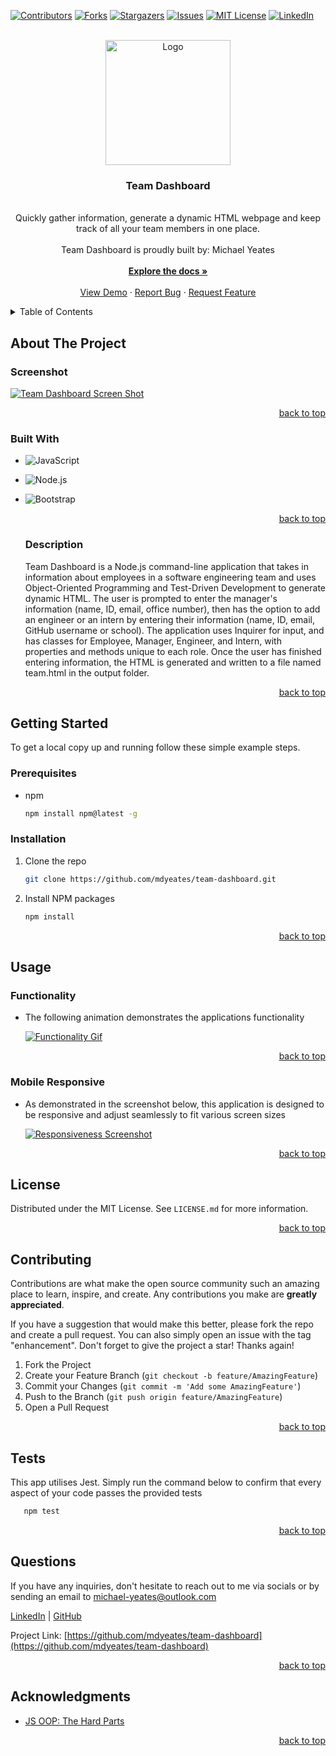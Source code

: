 <a name="readme-top"></a>

  <!-- PROJECT SHIELDS -->

[![Contributors][contributors-shield]][contributors-url]
[![Forks][forks-shield]][forks-url]
[![Stargazers][stars-shield]][stars-url]
[![Issues][issues-shield]][issues-url]
[![MIT License][license-shield]][license-url]
[![LinkedIn][linkedin-shield]][linkedin-url]

  <!-- PROJECT LOGO -->

  <br />
  <div align="center">
    <a href="https://github.com/mdyeates/team-dashboard">
      <img src="assets/images/logo.jpeg" alt="Logo" width="" height="200">
    </a>
    <h3 align="center">Team Dashboard</h3>
    <p align="center">
    <br/>
    Quickly gather information, generate a dynamic HTML webpage and keep track of all your team members in one place.
    <br/>
      <br/>
      Team Dashboard is proudly built by: Michael Yeates
      <br/>
      <br/>
      <a href="https://github.com/mdyeates/team-dashboard"><strong>Explore the docs »</strong></a>
      <br/>
      <br/>
      <a href="https://drive.google.com/file/d/1_atUXTM-L9r4NccsrPaaWqPyNu37ftwH/view">View Demo</a>
      ·
      <a href="https://github.com/mdyeates/team-dashboard/issues">Report Bug</a>
      ·
      <a href="https://github.com/mdyeates/team-dashboard/issues">Request Feature</a>
    </p>
  </div>
  
  <!-- TABLE OF CONTENTS -->

  <details>
    <summary>Table of Contents</summary>
    <ol>
      <li>
        <a href="#about-the-project">About The Project</a>
        <ul>
          <li><a href="#screenshot">Screenshot</a></li>
          <li><a href="#built-with">Built With</a></li>
          <li><a href="#description">Description</a></li>
        </ul>
      </li>
      <li>
          <a href="#getting-started">Getting Started</a>
        <ul>
          <li><a href="#prerequisites">Prerequisites</a></li>
          <li><a href="#installation">Installation</a></li>
        </ul>
      </li>
      <li>
          <a href="#usage">Usage</a>
        <ul>
          <li><a href="#functionality">Functionality</a></li>
          <li><a href="#mobile-responsive">Mobile Responsive</a></li>
        </ul>
      </li>
      <li><a href="#license">License</a></li>
      <li><a href="#contributing">Contributing</a></li>
      <li><a href="#tests">Tests</a></li>
      <li><a href="#questions">Questions</a></li>
      <li><a href="#acknowledgments">Acknowledgments</a></li>
    </ol>
  </details>
  
  <!-- ABOUT THE PROJECT -->
  
  ## About The Project
  
  ### Screenshot
  
  [![Team Dashboard Screen Shot][product-screenshot]](https://drive.google.com/file/d/1_atUXTM-L9r4NccsrPaaWqPyNu37ftwH/view)
  
  <p align="right"><a href="#readme-top">back to top</a></p>
  
  ### Built With
  
  - ![JavaScript](https://img.shields.io/badge/JavaScript-20232A?style=for-the-badge&logo=JavaScript&logoColor=FCDD32)

- ![Node.js](https://img.shields.io/badge/Node.js-376e05?style=for-the-badge&logo=Node.js&logoColor=white)

- ![Bootstrap](https://img.shields.io/badge/Bootstrap-563D7C?style=for-the-badge&logo=Bootstrap&logoColor=white)

  <p align="right"><a href="#readme-top">back to top</a></p>

  ### Description

  Team Dashboard is a Node.js command-line application that takes in information about employees in a software engineering team and uses Object-Oriented Programming and Test-Driven Development to generate dynamic HTML. The user is prompted to enter the manager's information (name, ID, email, office number), then has the option to add an engineer or an intern by entering their information (name, ID, email, GitHub username or school). The application uses Inquirer for input, and has classes for Employee, Manager, Engineer, and Intern, with properties and methods unique to each role. Once the user has finished entering information, the HTML is generated and written to a file named team.html in the output folder.

  <p align="right"><a href="#readme-top">back to top</a></p>

<!-- GETTING STARTED -->

## Getting Started

To get a local copy up and running follow these simple example steps.

### Prerequisites

- npm
  ```sh
  npm install npm@latest -g
  ```

### Installation

1. Clone the repo
   ```sh
   git clone https://github.com/mdyeates/team-dashboard.git
   ```
2. Install NPM packages
   ```sh
   npm install
   ```

  <p align="right"><a href="#readme-top">back to top</a></p>
  
  <!-- USAGE EXAMPLES -->
  
  ## Usage
  
  ### Functionality
  
  - The following animation demonstrates the applications functionality
  
    [![Functionality Gif][functionality-gif]](https://drive.google.com/file/d/1_atUXTM-L9r4NccsrPaaWqPyNu37ftwH/view)

  <p align="right"><a href="#readme-top">back to top</a></p>
  
  ### Mobile Responsive
  
  - As demonstrated in the screenshot below, this application is designed to be responsive and adjust seamlessly to fit various screen sizes
  
    [![Responsiveness Screenshot][responsive-screenshot]](https://drive.google.com/file/d/1_atUXTM-L9r4NccsrPaaWqPyNu37ftwH/view)
  
  <p align="right"><a href="#readme-top">back to top</a></p>

  <!-- LICENSE -->

## License

Distributed under the MIT License. See `LICENSE.md` for more information.

  <p align="right"><a href="#readme-top">back to top</a></p>
  
  <!-- CONTRIBUTING -->
  
  ## Contributing
  
  Contributions are what make the open source community such an amazing place to learn, inspire, and create. Any contributions you make are **greatly appreciated**.
  
  If you have a suggestion that would make this better, please fork the repo and create a pull request. You can also simply open an issue with the tag "enhancement".
  Don't forget to give the project a star! Thanks again!
  
  1. Fork the Project
  2. Create your Feature Branch (`git checkout -b feature/AmazingFeature`)
  3. Commit your Changes (`git commit -m 'Add some AmazingFeature'`)
  4. Push to the Branch (`git push origin feature/AmazingFeature`)
  5. Open a Pull Request
  
  <p align="right"><a href="#readme-top">back to top</a></p>

  <!-- TESTS -->

## Tests

This app utilises Jest. Simply run the command below to confirm that every aspect of your code passes the provided tests

```sh
   npm test
```

  <p align="right"><a href="#readme-top">back to top</a></p>
  
  <!-- QUESTIONS -->
  
  ## Questions

If you have any inquiries, don't hesitate to reach out to me via socials or by sending an email to <a href="mailto:michael-yeates@outlook.com">michael-yeates@outlook.com</a>

<a href="https://www.linkedin.com/in/mdyeates/">LinkedIn</a> | <a href="https://github.com/mdyeates/">GitHub</a>

Project Link: [https://github.com/mdyeates/team-dashboard](https://github.com/mdyeates/team-dashboard)

  <p align="right"><a href="#readme-top">back to top</a></p>
  
  <!-- ACKNOWLEDGMENTS -->
  
  ## Acknowledgments

- [JS OOP: The Hard Parts](https://www.youtube.com/watch?v=aAAS9cEuFYI)

  <p align="right"><a href="#readme-top">back to top</a></p>

  <!-- MARKDOWN LINKS & IMAGES -->

[contributors-shield]: https://img.shields.io/github/contributors/mdyeates/team-dashboard.svg?style=for-the-badge
[contributors-url]: https://github.com/mdyeates/team-dashboard/graphs/contributors
[forks-shield]: https://img.shields.io/github/forks/mdyeates/team-dashboard.svg?style=for-the-badge
[forks-url]: https://github.com/mdyeates/team-dashboard/network/members
[stars-shield]: https://img.shields.io/github/stars/mdyeates/team-dashboard.svg?style=for-the-badge
[stars-url]: https://github.com/mdyeates/team-dashboard/stargazers
[issues-shield]: https://img.shields.io/github/issues/mdyeates/team-dashboard.svg?style=for-the-badge
[issues-url]: https://github.com/mdyeates/team-dashboard/issues
[license-shield]: https://img.shields.io/github/license/mdyeates/team-dashboard.svg?style=for-the-badge
[license-url]: https://github.com/mdyeates/team-dashboard/blob/main/LICENSE
[linkedin-shield]: https://img.shields.io/badge/-LinkedIn-black.svg?style=for-the-badge&logo=linkedin&colorB=555
[linkedin-url]: https://linkedin.com/in/mdyeates

  <!-- UPDATE PLACEHOLDER IMAGES HERE -->

[product-screenshot]: assets/images/screenshot.png
[functionality-gif]: assets/images/functionality.gif
[responsive-screenshot]: assets/images/mobile-screenshot.png
